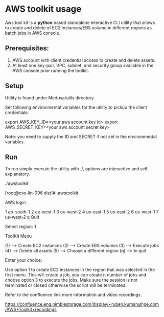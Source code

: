 # AWS toolkit usage

Aws tool kit is a **python** based standalone interactive CLI utility that allows to create and delete of EC2 instances/EBS volume in different regions as batch jobs in AWS console.

## Prerequisites:

1. AWS account with client credential access to create and delete assets.
2. At least one key-pair, VPC, subnet, and security group available in the AWS console prior running the toolkit.

## Setup

Utility is found under Medusa/utils directory.

Set following environmental variables for the utility to pickup the client credentials:

export AWS_KEY_ID=\<your aws account key id\>
export AWS_SECRET_KEY=\<your aws account secret key\>

Note: you need to supply the ID  and SECRET if not set in the environmental variables.

## Run
To run simply execute the utility with ./, options are interactive and self-explanatory.

./awstoolkit


[root@cxo-lin-096 dist]# .awstoolkit

AWS login

1 ap-south-1
2 eu-west-1
3 eu-west-2
4 us-east-1
5 us-east-2
6 us-west-1
7 us-west-2
q Quit

Select region: 1

ToolKit Menu

(1) --> Create EC2 instances
(2) --> Create EBS volumes
(3) --> Execute jobs
(4) --> Delete all assets
(5) --> Choose a different region
(q) --> to quit

Enter your choice:

Use option 1 to create EC2 instances in the region that was selected in the first menu. This will create a job, you can create n number of jobs and choose option 3 to execute the jobs. Make sure the session is not terminated or closed otherwise the script will be terminated.

Refer to the confluence link more information and video recordings.

https://confluence.eng.nimblestorage.com/display/~ruben.kumar@hpe.com/AWS+Toolkit+recordings